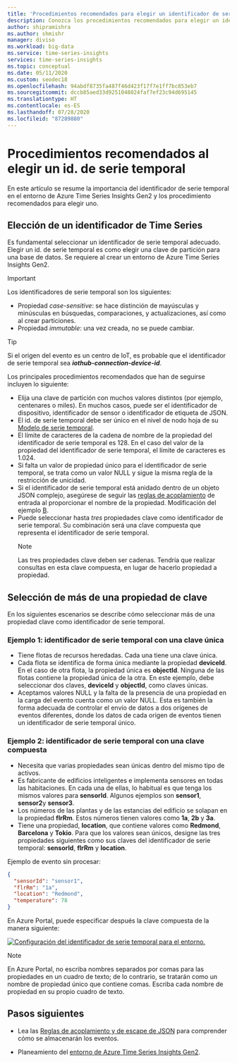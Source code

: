 ```yaml
---
title: 'Procedimientos recomendados para elegir un identificador de serie temporal: Azure Time Series Insights | Microsoft Docs'
description: Conozca los procedimientos recomendados para elegir un identificador de serie temporal en Azure Time Series Insights Gen2.
author: shipramishra
ms.author: shmishr
manager: diviso
ms.workload: big-data
ms.service: time-series-insights
services: time-series-insights
ms.topic: conceptual
ms.date: 05/11/2020
ms.custom: seodec18
ms.openlocfilehash: 94abdf8735fa487f46d423f17f7e1ff7bc853eb7
ms.sourcegitcommit: dccb85aed33d9251048024faf7ef23c94d695145
ms.translationtype: HT
ms.contentlocale: es-ES
ms.lasthandoff: 07/28/2020
ms.locfileid: "87289880"
---
```

# <a name="best-practices-for-choosing-a-time-series-id"></a>Procedimientos recomendados al elegir un id. de serie temporal

En este artículo se resume la importancia del identificador de serie temporal en el entorno de Azure Time Series Insights Gen2 y los procedimiento recomendados para elegir uno.

## <a name="choose-a-time-series-id"></a>Elección de un identificador de Time Series

Es fundamental seleccionar un identificador de serie temporal adecuado. Elegir un id. de serie temporal es como elegir una clave de partición para una base de datos. Se requiere al crear un entorno de Azure Time Series Insights Gen2. 

> [!IMPORTANT]
> Los identificadores de serie temporal son los siguientes:
>
> * Propiedad *case-sensitive*: se hace distinción de mayúsculas y minúsculas en búsquedas, comparaciones, y actualizaciones, así como al crear particiones.
> * Propiedad *immutable*: una vez creada, no se puede cambiar.

> [!TIP]
> Si el origen del evento es un centro de IoT, es probable que el identificador de serie temporal sea ***iothub-connection-device-id***.

Los principales procedimientos recomendados que han de seguirse incluyen lo siguiente:

* Elija una clave de partición con muchos valores distintos (por ejemplo, centenares o miles). En muchos casos, puede ser el identificador de dispositivo, identificador de sensor o identificador de etiqueta de JSON.
* El id. de serie temporal debe ser único en el nivel de nodo hoja de su [Modelo de serie temporal](./concepts-model-overview.md).
* El límite de caracteres de la cadena de nombre de la propiedad del identificador de serie temporal es 128. En el caso del valor de la propiedad del identificador de serie temporal, el límite de caracteres es 1.024.
* Si falta un valor de propiedad único para el identificador de serie temporal, se trata como un valor NULL y sigue la misma regla de la restricción de unicidad.
* Si el identificador de serie temporal está anidado dentro de un objeto JSON complejo, asegúrese de seguir las [reglas de acoplamiento](./concepts-json-flattening-escaping-rules.md) de entrada al proporcionar el nombre de la propiedad. Modificación del ejemplo [B](concepts-json-flattening-escaping-rules.md#example-b). 
* Puede seleccionar hasta *tres* propiedades clave como identificador de serie temporal. Su combinación será una clave compuesta que representa el identificador de serie temporal.  
  > [!NOTE]
  > Las tres propiedades clave deben ser cadenas.
  > Tendría que realizar consultas en esta clave compuesta, en lugar de hacerlo propiedad a propiedad.

## <a name="select-more-than-one-key-property"></a>Selección de más de una propiedad de clave

En los siguientes escenarios se describe cómo seleccionar más de una propiedad clave como identificador de serie temporal.  

### <a name="example-1-time-series-id-with-a-unique-key"></a>Ejemplo 1: identificador de serie temporal con una clave única

* Tiene flotas de recursos heredadas. Cada una tiene una clave única.
* Cada flota se identifica de forma única mediante la propiedad **deviceId**. En el caso de otra flota, la propiedad única es **objectId**. Ninguna de las flotas contiene la propiedad única de la otra. En este ejemplo, debe seleccionar dos claves, **deviceId** y **objectId**, como claves únicas.
* Aceptamos valores NULL y la falta de la presencia de una propiedad en la carga del evento cuenta como un valor NULL. Esta es también la forma adecuada de controlar el envío de datos a dos orígenes de eventos diferentes, donde los datos de cada origen de eventos tienen un identificador de serie temporal único.

### <a name="example-2-time-series-id-with-a-composite-key"></a>Ejemplo 2: identificador de serie temporal con una clave compuesta

* Necesita que varias propiedades sean únicas dentro del mismo tipo de activos.
* Es fabricante de edificios inteligentes e implementa sensores en todas las habitaciones. En cada una de ellas, lo habitual es que tenga los mismos valores para **sensorId**. Algunos ejemplos son **sensor1**, **sensor2**y **sensor3**.
* Los números de las plantas y de las estancias del edificio se solapan en la propiedad **flrRm**. Estos números tienen valores como **1a**, **2b** y **3a**.
* Tiene una propiedad, **location**, que contiene valores como **Redmond**, **Barcelona** y **Tokio**. Para que los valores sean únicos, designe las tres propiedades siguientes como sus claves del identificador de serie temporal: **sensorId**, **flrRm** y **location**.

Ejemplo de evento sin procesar:

```JSON
{
  "sensorId": "sensor1",
  "flrRm": "1a",
  "location": "Redmond",
  "temperature": 78
}
```

En Azure Portal, puede especificar después la clave compuesta de la manera siguiente:
 
[![Configuración del identificador de serie temporal para el entorno.](media/v2-how-to-tsid/configure-environment-key.png)](media/v2-how-to-tsid/configure-environment-key.png#lightbox)

  > [!NOTE]
  > En Azure Portal, no escriba nombres separados por comas para las propiedades en un cuadro de texto; de lo contrario, se tratarán como un nombre de propiedad único que contiene comas.
  > Escriba cada nombre de propiedad en su propio cuadro de texto.

## <a name="next-steps"></a>Pasos siguientes

* Lea las [Reglas de acoplamiento y de escape de JSON](./concepts-json-flattening-escaping-rules.md) para comprender cómo se almacenarán los eventos.

* Planeamiento del [entorno de Azure Time Series Insights Gen2](./time-series-insights-update-plan.md).
